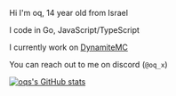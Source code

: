 Hi I'm oq, 14 year old from Israel

I code in Go, JavaScript/TypeScript

I currently work on [DynamiteMC](https://github.com/DynamiteMC)

You can reach out to me on discord (`@oq_x`)

[![oqs's GitHub stats](https://github-readme-stats.vercel.app/api?username=oq-x&show_icons=true&theme=dark&count_private=true&hide_border=true)](https://github.com/oq-x)
